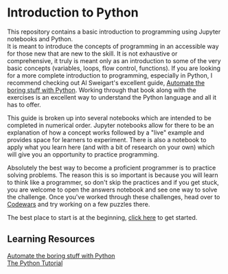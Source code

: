Introduction to Python
======================
This repository contains a basic introduction to programming using Jupyter notebooks and Python.  
It is meant to introduce the concepts of programming in an accessible way for those new that are new to the skill.  It is not exhaustive or comprehensive, it truly is meant only as an introduction to some of the very basic concepts (variables, loops, flow control, functions).  If you are looking for a more complete introduction to programming, especially in Python, I recommend checking out Al Sweigart's excellent guide, [Automate the boring stuff with Python](https://automatetheboringstuff.com/).  Working through that book along with the exercises is an excellent way to understand the Python language and all it has to offer.

This guide is broken up into several notebooks which are intended to be completed in numerical order.  Jupyter notebooks allow for there to be an explanation of how a concept works followed by a "live" example and provides space for learners to experiment.  There is also a notebook to apply what you learn here (and with a bit of research on your own) which will give you an opportunity to practice programming.  

Absolutely the best way to become a proficient programmer is to practice solving problems.  The reason this is so important is because you will learn to think like a programmer, so don't skip the practices and if you get stuck, you are welcome to open the answers notebook and see one way to solve the challenge.  Once you've worked through these challenges, head over to [Codewars](http://www.codewars.com) and try working on a few puzzles there.

The best place to start is at the beginning, [click here](./notebooks/1\-Introduction.ipynb) to get started.

Learning Resources
------------------
[Automate the boring stuff with Python](https://automatetheboringstuff.com/)  
[The Python Tutorial](https://docs.python.org/3/tutorial/index.html)